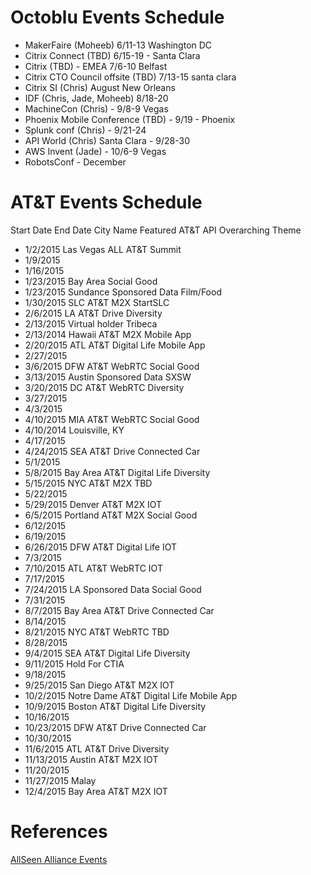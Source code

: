 # Octoblu Events Schedule
- MakerFaire (Moheeb) 6/11-13 Washington DC
- Citrix Connect (TBD) 6/15-19 - Santa Clara
- Citrix (TBD) - EMEA 7/6-10 Belfast 
- Citrix CTO Council offsite (TBD) 7/13-15 santa clara
- Citrix SI (Chris) August New Orleans
- IDF (Chris, Jade, Moheeb) 8/18-20
- MachineCon (Chris) - 9/8-9 Vegas
- Phoenix Mobile Conference (TBD) - 9/19 - Phoenix
- Splunk conf (Chris) - 9/21-24
- API World (Chris) Santa Clara - 9/28-30
- AWS Invent (Jade) - 10/6-9 Vegas
- RobotsConf - December


# AT&T Events Schedule

Start Date	End Date	City Name	Featured AT&T API	Overarching Theme
- 1/2/2015		Las Vegas	ALL	AT&T Summit
- 1/9/2015				
- 1/16/2015				
- 1/23/2015		Bay Area		Social Good
- 1/23/2015		Sundance	Sponsored Data	Film/Food
- 1/30/2015		SLC	AT&T M2X	StartSLC
- 2/6/2015		LA	AT&T Drive	Diversity
- 2/13/2015		Virtual	holder	Tribeca
- 2/13/2014		Hawaii	AT&T M2X	Mobile App
- 2/20/2015		ATL	AT&T Digital Life	Mobile App
- 2/27/2015				
- 3/6/2015		DFW	AT&T WebRTC	Social Good
- 3/13/2015		Austin	Sponsored Data	SXSW
- 3/20/2015		DC	AT&T WebRTC	Diversity
- 3/27/2015				
- 4/3/2015				
- 4/10/2015		MIA	AT&T WebRTC	Social Good
- 4/10/2014		Louisville, KY		
- 4/17/2015				
- 4/24/2015		SEA	AT&T Drive	Connected Car
- 5/1/2015				
- 5/8/2015		Bay Area	AT&T Digital Life	Diversity
- 5/15/2015		NYC	AT&T M2X	TBD
- 5/22/2015				
- 5/29/2015		Denver	AT&T M2X	IOT
- 6/5/2015		Portland	AT&T M2X	Social Good
- 6/12/2015				
- 6/19/2015				
- 6/26/2015		DFW	AT&T Digital Life	IOT
- 7/3/2015				
- 7/10/2015		ATL	AT&T WebRTC	IOT
- 7/17/2015				
- 7/24/2015		LA	Sponsored Data	Social Good
- 7/31/2015				
- 8/7/2015		Bay Area	AT&T Drive	Connected Car
- 8/14/2015				
- 8/21/2015		NYC	AT&T WebRTC	TBD
- 8/28/2015				
- 9/4/2015		SEA	AT&T Digital Life	Diversity
- 9/11/2015		Hold	For	CTIA
- 9/18/2015				
- 9/25/2015		San Diego	AT&T M2X	IOT
- 10/2/2015		Notre Dame	AT&T Digital Life	Mobile App
- 10/9/2015		Boston	AT&T Digital Life	Diversity
- 10/16/2015				
- 10/23/2015		DFW	AT&T Drive	Connected Car
- 10/30/2015				
- 11/6/2015		ATL	AT&T Drive	Diversity
- 11/13/2015		Austin	AT&T M2X	IOT
- 11/20/2015				
- 11/27/2015		Malay		
- 12/4/2015		Bay Area	AT&T M2X	IOT


# References
[AllSeen Alliance Events](https://allseenalliance.org/news-and-events/events)
